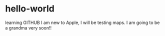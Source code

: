 # hello-world
learning GITHUB
I am new to Apple, I will be testing maps.
I am going to be a grandma very soon!!
